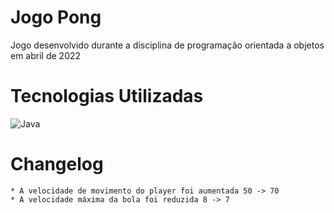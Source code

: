 # Jogo Pong

Jogo desenvolvido durante a disciplina de programação orientada a objetos em abril de 2022

# Tecnologias Utilizadas
![Java](https://img.shields.io/badge/java-%23ED8B00.svg?style=for-the-badge&logo=openjdk&logoColor=white)

# Changelog
    * A velocidade de movimento do player foi aumentada 50 -> 70
    * A velocidade máxima da bola foi reduzida 8 -> 7

